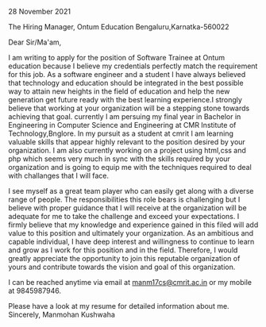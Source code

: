 28 November 2021

The Hiring Manager, 
Ontum Education
Bengaluru,Karnatka-560022

Dear Sir/Ma'am,

I am writing to apply for the position of Software Trainee at Ontum education because I believe my credentials perfectly match the requirement for this job.
As a software engineer and a student I have always believed that technology and education should be integrated in the best possible way to attain new heights in the field of education and
help the new generation get  future ready with the best learning experience.I strongly  believe that working at your organization will be a stepping stone towards achieving 
that goal.
currently I am persuing my final year in Bachelor in Engineering in Computer Science and Engineering at CMR Institute of Technology,Bnglore.
In my pursuit  as  a student at cmrit  I am learning valuable skills that appear highly relevant to the position desired by your organization.
I am also currently working on a project using html,css and php which seems very much in sync with the skills required by your organization and 
is going to equip me with the techniques required to deal with challanges that I will face.

I see myself as a great team player who can easily get along with a diverse range of people. The responsibilities this role bears is challenging but I believe with proper
guidance that I will receive at the organization will be adequate for me to take the challenge and exceed your expectations.
I firmly believe that my knowledge and experience gained in this filed will add value to this position and ultimately your organization. As an ambitious and capable individual,
I have deep interest and willingness to continue to learn and grow as I work for this position and in the field. Therefore, I would greatly appreciate the opportunity to
join this reputable organization of yours and contribute towards the vision and goal of this organization. 

I can be reached anytime via email at manm17cs@cmrit.ac.in or my mobile at 9845987946.

Please have a look at my resume for detailed information about me.
Sincerely, 
Manmohan Kushwaha 
